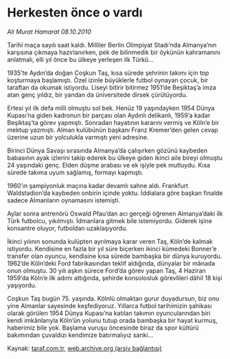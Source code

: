 # Herkesten önce o vardı

*Ali Murat Hamarat 08.10.2010*

<div class="yazi"><p>Tarihî maça sayılı saat kaldı. Milliler Berlin Olimpiyat Stadı’nda Almanya’nın karşısına çıkmaya hazırlanırken, pek de bilinmedik bir öykünün kahramanını anlatmalı, elli yıl önce bu ülkeye yerleşen ilk Türkü...</p>
<p>1935’te Aydın’da doğan Coşkun Taş, kısa sürede şehrinin takımı için top koşturmaya başlamıştı. Özel izinle büyüklerle futbol oynayan çocuk, bir taraftan da okumak istiyordu. Liseyi bitirir bitirmez 1951’de Beşiktaş’a imza atan genç yıldız, bir yandan da üniversitede dirsek çürütüyordu. </p>
<p>Ertesi yıl ilk defa milli olmuştu sol bek. Henüz 19 yaşındayken 1954 Dünya Kupası’na giden kadronun bir parçası olan Aydınlı delikanlı, 1959’a kadar Beşiktaş’ta görev yapmıştı. Sonradan hayatının kararını vermiş ve Köln’e bir mektup yazmıştı. Alman kulübünün başkanı Franz Kremer’den gelen cevap üzerine uzun bir yolculukla varmıştı yeni adresine.</p>
<p>Birinci Dünya Savaşı sırasında Almanya’da çalışırken gözünü kaybeden babasının ayak izlerini takip ederek bu ülkeye giden ikinci aile bireyi olmuştu 24 yaşındaki genç. Elden düşme arabası ve ek işiyle pek mutluydu. Kısa sürede takıma uyum sağlamış, formayı kapmıştı. </p>
<p>1960’ın şampiyonluk maçına kadar devamlı sahne aldı. Frankfurt Waldstadion’da kaybeden onbirin içinde yoktu. İddialara göre başkan finalde sadece Almanların oynamasını istemişti. </p>
<p>Aylar sonra antrenörü Oswald Pfau’dan acı gerçeği öğrenen Almanya’daki ilk Türk futbolcu, yıkılmıştı. İdmanlara gitmek bile istemiyordu. Giderek işine konsantre oluyor, futboldan uzaklaşıyordu. </p>
<p>İkinci yılının sonunda kulüpten ayrılmaya karar veren Taş, Köln’de kalmak istiyordu. Kendisine en fazla bir yıl süre biçerken ikinci kümedeki Bonner’e transfer olan oyuncu, kendisine kısa sürede bambaşka bir dünya kuruyordu. 1962’de Köln’deki Ford fabrikasından teklif aldığında, dünyalar bir mânada onun olmuştu. 30 yılı aşkın sürece Ford’da görev yapan Taş, 4 Haziran 1959’da Köln’e ilk adımı attığında, şehirde konsolosluk görevlileri dâhil 18 kişi yaşıyordu. </p>
<p>Coşkun Taş bugün 75. yaşında. Kölnlü olmaktan gurur duyadursun, biz onu yine Almanlar sayesinde keşfediyoruz. Yıllarca futbol tarihimizin şahikası olarak görülen 1954 Dünya Kupası’na katılan takımın oyuncularından biri kendi imkânlarıyla Köln’ün yolunu tutup orada bambaşka bir hayat kurmuş, haberimiz bile yok. Başlama vuruşu öncesinde biraz da spor kültürü bakımından çuvaldızı kendimize batırmalıyız sanki...</p></div>

Kaynak: [taraf.com.tr](http://www.taraf.com.tr:80/ali-murat-hamarat/makale-herkesten-once-o-vardi.htm), [web.archive.org (arşiv bağlantısı)](http://web.archive.org/web/20101009125928/http://www.taraf.com.tr:80/ali-murat-hamarat/makale-herkesten-once-o-vardi.htm)
